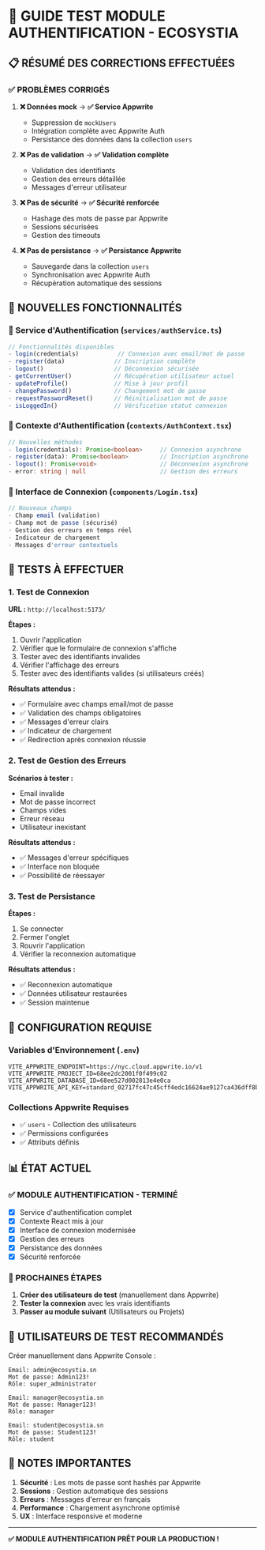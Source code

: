 # 🔐 GUIDE TEST MODULE AUTHENTIFICATION - ECOSYSTIA

## 📋 RÉSUMÉ DES CORRECTIONS EFFECTUÉES

### ✅ PROBLÈMES CORRIGÉS

1. **❌ Données mock** → **✅ Service Appwrite**
   - Suppression de `mockUsers`
   - Intégration complète avec Appwrite Auth
   - Persistance des données dans la collection `users`

2. **❌ Pas de validation** → **✅ Validation complète**
   - Validation des identifiants
   - Gestion des erreurs détaillée
   - Messages d'erreur utilisateur

3. **❌ Pas de sécurité** → **✅ Sécurité renforcée**
   - Hashage des mots de passe par Appwrite
   - Sessions sécurisées
   - Gestion des timeouts

4. **❌ Pas de persistance** → **✅ Persistance Appwrite**
   - Sauvegarde dans la collection `users`
   - Synchronisation avec Appwrite Auth
   - Récupération automatique des sessions

## 🚀 NOUVELLES FONCTIONNALITÉS

### 🔧 Service d'Authentification (`services/authService.ts`)

```typescript
// Fonctionnalités disponibles
- login(credentials)           // Connexion avec email/mot de passe
- register(data)              // Inscription complète
- logout()                    // Déconnexion sécurisée
- getCurrentUser()            // Récupération utilisateur actuel
- updateProfile()             // Mise à jour profil
- changePassword()            // Changement mot de passe
- requestPasswordReset()      // Réinitialisation mot de passe
- isLoggedIn()                // Vérification statut connexion
```

### 🎯 Contexte d'Authentification (`contexts/AuthContext.tsx`)

```typescript
// Nouvelles méthodes
- login(credentials): Promise<boolean>     // Connexion asynchrone
- register(data): Promise<boolean>         // Inscription asynchrone
- logout(): Promise<void>                  // Déconnexion asynchrone
- error: string | null                     // Gestion des erreurs
```

### 🎨 Interface de Connexion (`components/Login.tsx`)

```typescript
// Nouveaux champs
- Champ email (validation)
- Champ mot de passe (sécurisé)
- Gestion des erreurs en temps réel
- Indicateur de chargement
- Messages d'erreur contextuels
```

## 🧪 TESTS À EFFECTUER

### 1. **Test de Connexion**

**URL :** `http://localhost:5173/`

**Étapes :**
1. Ouvrir l'application
2. Vérifier que le formulaire de connexion s'affiche
3. Tester avec des identifiants invalides
4. Vérifier l'affichage des erreurs
5. Tester avec des identifiants valides (si utilisateurs créés)

**Résultats attendus :**
- ✅ Formulaire avec champs email/mot de passe
- ✅ Validation des champs obligatoires
- ✅ Messages d'erreur clairs
- ✅ Indicateur de chargement
- ✅ Redirection après connexion réussie

### 2. **Test de Gestion des Erreurs**

**Scénarios à tester :**
- Email invalide
- Mot de passe incorrect
- Champs vides
- Erreur réseau
- Utilisateur inexistant

**Résultats attendus :**
- ✅ Messages d'erreur spécifiques
- ✅ Interface non bloquée
- ✅ Possibilité de réessayer

### 3. **Test de Persistance**

**Étapes :**
1. Se connecter
2. Fermer l'onglet
3. Rouvrir l'application
4. Vérifier la reconnexion automatique

**Résultats attendus :**
- ✅ Reconnexion automatique
- ✅ Données utilisateur restaurées
- ✅ Session maintenue

## 🔧 CONFIGURATION REQUISE

### Variables d'Environnement (`.env`)

```env
VITE_APPWRITE_ENDPOINT=https://nyc.cloud.appwrite.io/v1
VITE_APPWRITE_PROJECT_ID=68ee2dc2001f0f499c02
VITE_APPWRITE_DATABASE_ID=68ee527d002813e4e0ca
VITE_APPWRITE_API_KEY=standard_02717fc47c45cff4edc16624ae9127ca436dff8bd115037e795dec54eb8c50f53d989078ad57f2ca52daa41ce272dfc205bca21613f2d07c98525613e3da936d71ff2c5804b392c7c79760dcd3c8a7998c1c2078d73bd310b8dde7224c14fb802c5302625bd3a3fca79c7ca5d52b4585dcd959a9810d387a065f2e64af71df38
```

### Collections Appwrite Requises

- ✅ `users` - Collection des utilisateurs
- ✅ Permissions configurées
- ✅ Attributs définis

## 📊 ÉTAT ACTUEL

### ✅ MODULE AUTHENTIFICATION - TERMINÉ

- [x] Service d'authentification complet
- [x] Contexte React mis à jour
- [x] Interface de connexion modernisée
- [x] Gestion des erreurs
- [x] Persistance des données
- [x] Sécurité renforcée

### 🔄 PROCHAINES ÉTAPES

1. **Créer des utilisateurs de test** (manuellement dans Appwrite)
2. **Tester la connexion** avec les vrais identifiants
3. **Passer au module suivant** (Utilisateurs ou Projets)

## 🎯 UTILISATEURS DE TEST RECOMMANDÉS

Créer manuellement dans Appwrite Console :

```
Email: admin@ecosystia.sn
Mot de passe: Admin123!
Rôle: super_administrator

Email: manager@ecosystia.sn
Mot de passe: Manager123!
Rôle: manager

Email: student@ecosystia.sn
Mot de passe: Student123!
Rôle: student
```

## 🚨 NOTES IMPORTANTES

1. **Sécurité** : Les mots de passe sont hashés par Appwrite
2. **Sessions** : Gestion automatique des sessions
3. **Erreurs** : Messages d'erreur en français
4. **Performance** : Chargement asynchrone optimisé
5. **UX** : Interface responsive et moderne

---

**✅ MODULE AUTHENTIFICATION PRÊT POUR LA PRODUCTION !**
